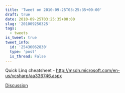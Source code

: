 ```yaml
---
title: 'Tweet on 2010-09-25T03:25:35+00:00'
draft: true
date: 2010-09-25T03:25:35+00:00
slug: '201009250325'
tags:
  - tweets
is_tweet: true
tweet_info:
  id: '25436062830'
  type: 'post'
  is_thread: False
---
```




Quick Linq cheatsheet - http://msdn.microsoft.com/en-us/vcsharp/aa336746.aspx

[Discussion](https://x.com/sytelus/status/25436062830)
